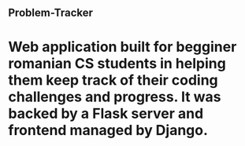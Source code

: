 ## Problem-Tracker
# Web application built for begginer romanian CS students in helping them keep track of their coding challenges and progress. It was backed by a Flask server and frontend managed by Django. 


